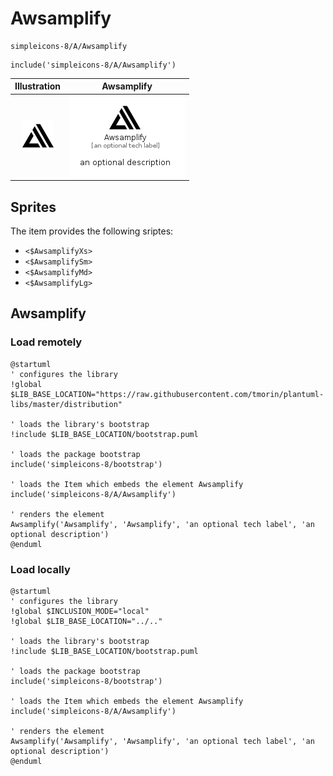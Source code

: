 # Awsamplify


```text
simpleicons-8/A/Awsamplify
```

```text
include('simpleicons-8/A/Awsamplify')
```



| Illustration | Awsamplify |
| :---: | :---: |
| ![illustration for Illustration](../../simpleicons-8/A/Awsamplify.png) | ![illustration for Awsamplify](../../simpleicons-8/A/Awsamplify.Local.png) |



## Sprites
The item provides the following sriptes:

- `<$AwsamplifyXs>`
- `<$AwsamplifySm>`
- `<$AwsamplifyMd>`
- `<$AwsamplifyLg>`





## Awsamplify

### Load remotely
```plantuml
@startuml
' configures the library
!global $LIB_BASE_LOCATION="https://raw.githubusercontent.com/tmorin/plantuml-libs/master/distribution"

' loads the library's bootstrap
!include $LIB_BASE_LOCATION/bootstrap.puml

' loads the package bootstrap
include('simpleicons-8/bootstrap')

' loads the Item which embeds the element Awsamplify
include('simpleicons-8/A/Awsamplify')

' renders the element
Awsamplify('Awsamplify', 'Awsamplify', 'an optional tech label', 'an optional description')
@enduml
```

### Load locally
```plantuml
@startuml
' configures the library
!global $INCLUSION_MODE="local"
!global $LIB_BASE_LOCATION="../.."

' loads the library's bootstrap
!include $LIB_BASE_LOCATION/bootstrap.puml

' loads the package bootstrap
include('simpleicons-8/bootstrap')

' loads the Item which embeds the element Awsamplify
include('simpleicons-8/A/Awsamplify')

' renders the element
Awsamplify('Awsamplify', 'Awsamplify', 'an optional tech label', 'an optional description')
@enduml
```

